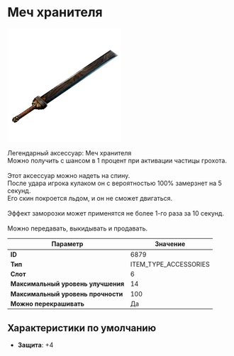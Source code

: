 # Меч хранителя

![Item Image](../img/6879.webp?raw=true)

Легендарный аксессуар: Меч хранителя<br>Можно получить с шансом в 1 процент при активации частицы грохота.<br><br>Этот аксессуар можно надеть на спину.<br>После удара игрока кулаком он с вероятностью 100% замерзнет на 5 секунд.<br>Его скин покроется льдом, и он не сможет двигаться.<br><br>Эффект заморозки может применятся не более 1-го раза за 10 секунд.<br><br>Можно передавать, выкидывать и продавать.


| Параметр | Значение |
|----------|----------|
| **ID** | 6879 |
| **Тип** | ITEM_TYPE_ACCESSORIES |
| **Слот** | 6 |
| **Максимальный уровень улучшения** | 14 |
| **Максимальный уровень прочности** | 100 |
| **Можно перекрашивать** | Да |

## Характеристики по умолчанию

- **Защита**: +4

